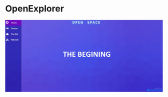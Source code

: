# OpenExplorer
 <img align = "center" src = "https://raw.githubusercontent.com/alekcangp/OpenExplorer/master/img/first.jpg">

